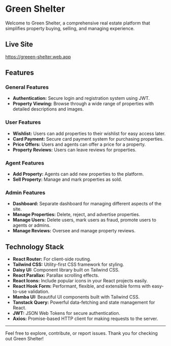 # Green Shelter

Welcome to Green Shelter, a comprehensive real estate platform that simplifies property buying, selling, and managing experience.

## Live Site

https://greeen-shelter.web.app


## Features

### General Features

- **Authentication:** Secure login and registration system using JWT.
- **Property Viewing:** Browse through a wide range of properties with detailed descriptions and images.

### User Features

- **Wishlist:** Users can add properties to their wishlist for easy access later.
- **Card Payment:** Secure card payment system for purchasing properties.
- **Price Offers:** Users and agents can offer a price for a property.
- **Property Reviews:** Users can leave reviews for properties.

### Agent Features

- **Add Property:** Agents can add new properties to the platform.
- **Sell Property:** Manage and mark properties as sold.

### Admin Features

- **Dashboard:** Separate dashboard for managing different aspects of the site.
- **Manage Properties:** Delete, reject, and advertise properties.
- **Manage Users:** Delete users, mark users as fraud, promote users to agents or admins.
- **Manage Reviews:** Oversee and manage property reviews.

## Technology Stack

- **React Router:** For client-side routing.
- **Tailwind CSS:** Utility-first CSS framework for styling.
- **Daisy UI:** Component library built on Tailwind CSS.
- **React Parallax:** Parallax scrolling effects.
- **React Icons:** Include popular icons in your React projects easily.
- **React Hook Form:** Performant, flexible, and extensible forms with easy-to-use validation.
- **Mamba UI:** Beautiful UI components built with Tailwind CSS.
- **Tanstack Query:** Powerful data-fetching and state management for React.
- **JWT:** JSON Web Tokens for secure authentication.
- **Axios:** Promise-based HTTP client for making requests to the server.

---

Feel free to explore, contribute, or report issues. Thank you for checking out Green Shelter!
